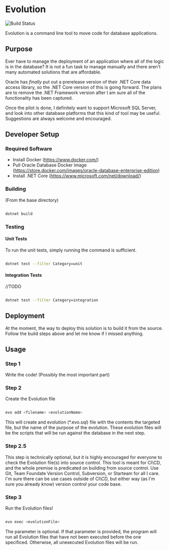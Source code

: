 # Evolution
![Build Status](https://codejanitor.dynu.net/jenkins/buildStatus/icon?job=Evolution)

Evolution is a command line tool to move code for database applications.

## Purpose
Ever have to manage the deployment of an application where all of the logic is in the database? It is not a fun task to manage manually and there aren't many automated solutions that are affordable.

Oracle has _finally_ put out a prerelease version of their .NET Core data access library, so the .NET Core version of this is going forward. The plans are to remove the .NET Framework version after I am sure all of the functionality has been captured.

Once the pilot is done, I definitely want to support Microsoft SQL Server, and look into other database platforms that this kind of tool may be useful. Suggestions are always welcome and encouraged. 

## Developer Setup

### Required Software
- Install Docker (https://www.docker.com/)
- Pull Oracle Database Docker image (https://store.docker.com/images/oracle-database-enterprise-edition)
- Install .NET Core (https://www.microsoft.com/net/download/)

### Building
(From the base directory)

```bash

dotnet build

```

### Testing

#### Unit Tests
To run the unit tests, simply running the command is sufficient.

```bash

dotnet test --filter Category=unit

```

#### Integration Tests

//TODO

```bash

dotnet test --filter Category=integration

```

## Deployment

At the moment, the way to deploy this solution is to build it from the source. Follow the build steps above and let me know if I missed anything.

## Usage

### Step 1
Write the code! (Possibly the most important part)

### Step 2
Create the Evolution file

```bash

evo add <filename> <evolutionName>

```

This will create and evolution (*.evo.sql) file with the contents the targeted file, but the name of the purpose of the evolution. These evolution files will be the scripts that will be run against the database in the next step.

### Step 2.5
This step is technically optional, but it is highly encouraged for everyone to check the Evolution file(s) into source control. This tool is meant for CI\CD, and the whole premise is predicated on building from source control. Use Git, Team Foundate Version Control, Subversion, or Starteam for all I care.  I'm sure there can be use cases outside of CI\CD, but either way (as I'm sure you already know) version control your code base.

### Step 3
Run the Evolution files!

```bash

evo exec <evolutionFile>

```

The <evolutionFile> parameter is optional. If that parameter is provided, the program will run all Evolution files that have not been executed before the one specificed. Otherwise, all unexecuted Evolution files will be run.